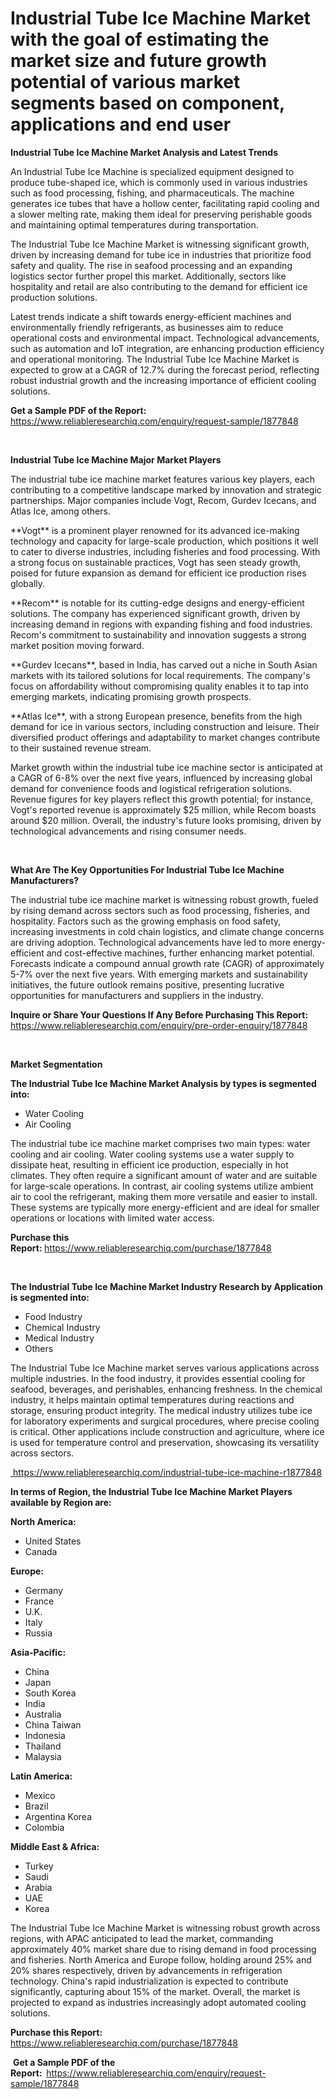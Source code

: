 <p><h1>Industrial Tube Ice Machine Market with the goal of estimating the market size and future growth potential of various market segments based on component, applications and end user</h1></p><p><strong>Industrial Tube Ice Machine Market Analysis and Latest Trends</strong></p>
<p><p>An Industrial Tube Ice Machine is specialized equipment designed to produce tube-shaped ice, which is commonly used in various industries such as food processing, fishing, and pharmaceuticals. The machine generates ice tubes that have a hollow center, facilitating rapid cooling and a slower melting rate, making them ideal for preserving perishable goods and maintaining optimal temperatures during transportation.</p><p>The Industrial Tube Ice Machine Market is witnessing significant growth, driven by increasing demand for tube ice in industries that prioritize food safety and quality. The rise in seafood processing and an expanding logistics sector further propel this market. Additionally, sectors like hospitality and retail are also contributing to the demand for efficient ice production solutions.</p><p>Latest trends indicate a shift towards energy-efficient machines and environmentally friendly refrigerants, as businesses aim to reduce operational costs and environmental impact. Technological advancements, such as automation and IoT integration, are enhancing production efficiency and operational monitoring. The Industrial Tube Ice Machine Market is expected to grow at a CAGR of 12.7% during the forecast period, reflecting robust industrial growth and the increasing importance of efficient cooling solutions.</p></p>
<p><strong>Get a Sample PDF of the Report:&nbsp;</strong> <a href="https://www.reliableresearchiq.com/enquiry/request-sample/1877848?utm_campaign=3112&utm_medium=2&utm_source=Github&utm_content=ia&utm_term=16042025&utm_id=industrial-tube-ice-machine">https://www.reliableresearchiq.com/enquiry/request-sample/1877848</a></p>
<p>&nbsp;</p>
<p><strong>Industrial Tube Ice Machine Major Market Players</strong></p>
<p><p>The industrial tube ice machine market features various key players, each contributing to a competitive landscape marked by innovation and strategic partnerships. Major companies include Vogt, Recom, Gurdev Icecans, and Atlas Ice, among others. </p><p>**Vogt** is a prominent player renowned for its advanced ice-making technology and capacity for large-scale production, which positions it well to cater to diverse industries, including fisheries and food processing. With a strong focus on sustainable practices, Vogt has seen steady growth, poised for future expansion as demand for efficient ice production rises globally.</p><p>**Recom** is notable for its cutting-edge designs and energy-efficient solutions. The company has experienced significant growth, driven by increasing demand in regions with expanding fishing and food industries. Recom's commitment to sustainability and innovation suggests a strong market position moving forward.</p><p>**Gurdev Icecans**, based in India, has carved out a niche in South Asian markets with its tailored solutions for local requirements. The company's focus on affordability without compromising quality enables it to tap into emerging markets, indicating promising growth prospects.</p><p>**Atlas Ice**, with a strong European presence, benefits from the high demand for ice in various sectors, including construction and leisure. Their diversified product offerings and adaptability to market changes contribute to their sustained revenue stream.</p><p>Market growth within the industrial tube ice machine sector is anticipated at a CAGR of 6-8% over the next five years, influenced by increasing global demand for convenience foods and logistical refrigeration solutions. Revenue figures for key players reflect this growth potential; for instance, Vogt's reported revenue is approximately $25 million, while Recom boasts around $20 million. Overall, the industry's future looks promising, driven by technological advancements and rising consumer needs.</p></p>
<p>&nbsp;</p>
<p><strong>What Are The Key Opportunities For Industrial Tube Ice Machine Manufacturers?</strong></p>
<p><p>The industrial tube ice machine market is witnessing robust growth, fueled by rising demand across sectors such as food processing, fisheries, and hospitality. Factors such as the growing emphasis on food safety, increasing investments in cold chain logistics, and climate change concerns are driving adoption. Technological advancements have led to more energy-efficient and cost-effective machines, further enhancing market potential. Forecasts indicate a compound annual growth rate (CAGR) of approximately 5-7% over the next five years. With emerging markets and sustainability initiatives, the future outlook remains positive, presenting lucrative opportunities for manufacturers and suppliers in the industry.</p></p>
<p><strong>Inquire or Share Your Questions If Any Before Purchasing This Report:</strong> <a href="https://www.reliableresearchiq.com/enquiry/pre-order-enquiry/1877848?utm_campaign=3112&utm_medium=2&utm_source=Github&utm_content=ia&utm_term=16042025&utm_id=industrial-tube-ice-machine">https://www.reliableresearchiq.com/enquiry/pre-order-enquiry/1877848</a></p>
<p>&nbsp;</p>
<p><strong>Market Segmentation</strong></p>
<p><strong>The Industrial Tube Ice Machine Market Analysis by types is segmented into:</strong></p>
<p><ul><li>Water Cooling</li><li>Air Cooling</li></ul></p>
<p><p>The industrial tube ice machine market comprises two main types: water cooling and air cooling. Water cooling systems use a water supply to dissipate heat, resulting in efficient ice production, especially in hot climates. They often require a significant amount of water and are suitable for large-scale operations. In contrast, air cooling systems utilize ambient air to cool the refrigerant, making them more versatile and easier to install. These systems are typically more energy-efficient and are ideal for smaller operations or locations with limited water access.</p></p>
<p><strong>Purchase this Report:&nbsp;</strong><a href="https://www.reliableresearchiq.com/purchase/1877848?utm_campaign=3112&utm_medium=2&utm_source=Github&utm_content=ia&utm_term=16042025&utm_id=industrial-tube-ice-machine">https://www.reliableresearchiq.com/purchase/1877848</a></p>
<p>&nbsp;</p>
<p><strong>The Industrial Tube Ice Machine Market Industry Research by Application is segmented into:</strong></p>
<p><ul><li>Food Industry</li><li>Chemical Industry</li><li>Medical Industry</li><li>Others</li></ul></p>
<p><p>The Industrial Tube Ice Machine market serves various applications across multiple industries. In the food industry, it provides essential cooling for seafood, beverages, and perishables, enhancing freshness. In the chemical industry, it helps maintain optimal temperatures during reactions and storage, ensuring product integrity. The medical industry utilizes tube ice for laboratory experiments and surgical procedures, where precise cooling is critical. Other applications include construction and agriculture, where ice is used for temperature control and preservation, showcasing its versatility across sectors.</p></p>
<p><a href="https://www.reliableresearchiq.com/industrial-tube-ice-machine-r1877848?utm_campaign=3112&utm_medium=2&utm_source=Github&utm_content=ia&utm_term=16042025&utm_id=industrial-tube-ice-machine">&nbsp;https://www.reliableresearchiq.com/industrial-tube-ice-machine-r1877848</a></p>
<p><strong>In terms of Region, the Industrial Tube Ice Machine Market Players available by Region are:</strong></p>
<p>
    <p> <strong> North America: </strong>
        <ul>
            <li>United States</li>
            <li>Canada</li>
        </ul>
        </p> 
    <p> <strong> Europe: </strong>
        <ul>
            <li>Germany</li>
            <li>France</li>
            <li>U.K.</li>
            <li>Italy</li>
            <li>Russia</li>
        </ul>
        </p> 
    <p> <strong> Asia-Pacific: </strong>
        <ul>
            <li>China</li>
            <li>Japan</li>
            <li>South Korea</li>
            <li>India</li>
            <li>Australia</li>
            <li>China Taiwan</li>
            <li>Indonesia</li>
            <li>Thailand</li>
            <li>Malaysia</li>
        </ul>
        </p> 
    <p> <strong> Latin America: </strong>
        <ul>
            <li>Mexico</li>
            <li>Brazil</li>
            <li>Argentina Korea</li>
            <li>Colombia</li>
        </ul>
        </p> 
    <p> <strong> Middle East & Africa: </strong>
        <ul>
            <li>Turkey</li>
            <li>Saudi</li>
            <li>Arabia</li>
            <li>UAE</li>
            <li>Korea</li>
        </ul>
    </p>
    </p>
<p><p>The Industrial Tube Ice Machine Market is witnessing robust growth across regions, with APAC anticipated to lead the market, commanding approximately 40% market share due to rising demand in food processing and fisheries. North America and Europe follow, holding around 25% and 20% shares respectively, driven by advancements in refrigeration technology. China's rapid industrialization is expected to contribute significantly, capturing about 15% of the market. Overall, the market is projected to expand as industries increasingly adopt automated cooling solutions.</p></p>
<p><strong>Purchase this Report: </strong><a href="https://www.reliableresearchiq.com/purchase/1877848?utm_campaign=3112&utm_medium=2&utm_source=Github&utm_content=ia&utm_term=16042025&utm_id=industrial-tube-ice-machine">https://www.reliableresearchiq.com/purchase/1877848</a></p>
<p>&nbsp;<strong>Get a Sample PDF of the Report:&nbsp;&nbsp;</strong><a href="https://www.reliableresearchiq.com/enquiry/request-sample/1877848?utm_campaign=3112&utm_medium=2&utm_source=Github&utm_content=ia&utm_term=16042025&utm_id=industrial-tube-ice-machine">https://www.reliableresearchiq.com/enquiry/request-sample/1877848</a></p>
<p><strong></strong></p>
<p><p></p><p></p><p></p></p>